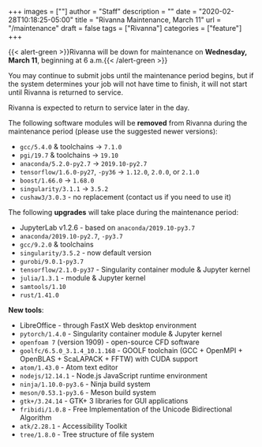 +++
images = [""]
author = "Staff"
description = ""
date = "2020-02-28T10:18:25-05:00"
title = "Rivanna Maintenance, March 11"
url = "/maintenance"
draft = false
tags = ["Rivanna"]
categories = ["feature"]
+++


{{< alert-green >}}Rivanna will be down for maintenance on <strong>Wednesday, March 11</strong>, beginning at 6 a.m.{{< /alert-green >}}

You may continue to submit jobs until the maintenance period begins, but if the system determines your job will not have time to finish, it will not start until Rivanna is returned to service.

Rivanna is expected to return to service later in the day.

The following software modules will be **removed** from Rivanna during the maintenance period (please use the suggested newer versions):

- `gcc/5.4.0` & toolchains -> `7.1.0`
- `pgi/19.7` & toolchains -> `19.10`
- `anaconda/5.2.0-py2.7` -> `2019.10-py2.7`
- `tensorflow/1.6.0-py27`, `-py36` -> `1.12.0`, `2.0.0`, or `2.1.0`
- `boost/1.66.0` -> `1.68.0`
- `singularity/3.1.1` -> `3.5.2`
- `cushaw3/3.0.3` - no replacement (contact us if you need to use it)


The following **upgrades** will take place during the maintenance period:

- JupyterLab v1.2.6 - based on `anaconda/2019.10-py3.7`
- `anaconda/2019.10-py2.7`, `-py3.7`
- `gcc/9.2.0` & toolchains
- `singularity/3.5.2` - now default version
- `gurobi/9.0.1-py3.7`
- `tensorflow/2.1.0-py37` - Singularity container module & Jupyter kernel
- `julia/1.3.1` - module & Jupyter kernel
- `samtools/1.10`
- `rust/1.41.0`


**New tools**:

- LibreOffice - through FastX Web desktop environment
- `pytorch/1.4.0` - Singularity container module & Jupyter kernel
- `openfoam 7` (version 1909) - open-source CFD software
- `goolfc/6.5.0_3.1.4_10.1.168` - GOOLF toolchain (GCC + OpenMPI + OpenBLAS + ScaLAPACK + FFTW) with CUDA support
- `atom/1.43.0` - Atom text editor
- `nodejs/12.14.1` - Node.js JavaScript runtime environment
- `ninja/1.10.0-py3.6` - Ninja build system
- `meson/0.53.1-py3.6` - Meson build system
- `gtk+/3.24.14` - GTK+ 3 libraries for GUI applications
- `fribidi/1.0.8` - Free Implementation of the Unicode Bidirectional Algorithm
- `atk/2.28.1` - Accessibility Toolkit
- `tree/1.8.0` - Tree structure of file system
